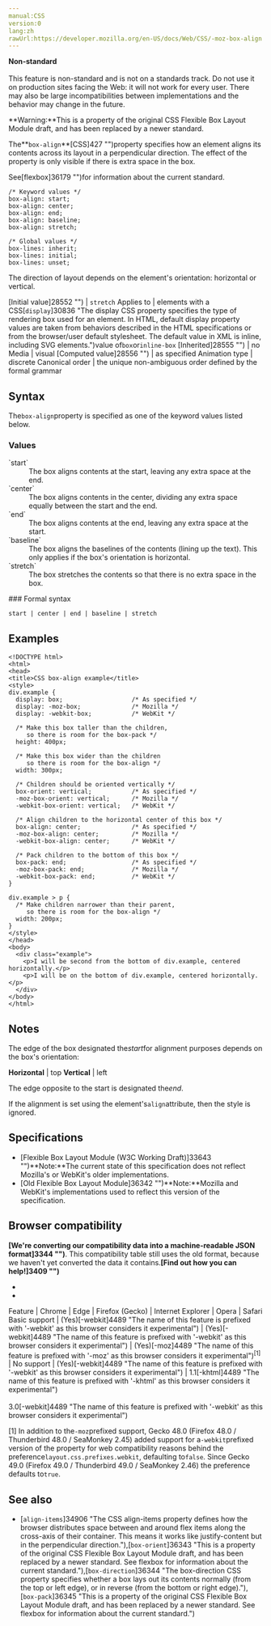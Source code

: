 ```yaml
---
manual:CSS
version:0
lang:zh
rawUrl:https://developer.mozilla.org/en-US/docs/Web/CSS/-moz-box-align
---
```






**Non-standard**<br></br>This feature is non-standard and is not on a standards track. Do not use it on production sites facing the Web: it will not work for every user. There may also be large incompatibilities between implementations and the behavior may change in the future.




**Warning:**This is a property of the original CSS Flexible Box Layout Module draft, and has been replaced by a newer standard.





The**`box-align`**[CSS]427 "")property specifies how an element aligns its contents across its layout in a perpendicular direction. The effect of the property is only visible if there is extra space in the box.



See[flexbox]36179 "")for information about the current standard.


```
/* Keyword values */
box-align: start;
box-align: center;
box-align: end;
box-align: baseline;
box-align: stretch;

/* Global values */
box-lines: inherit;
box-lines: initial;
box-lines: unset;
```


The direction of layout depends on the element&#39;s orientation: horizontal or vertical.


[Initial value]28552 "") | `stretch` 
Applies to | elements with a CSS[`display`]30836 "The display CSS property specifies the type of rendering box used for an element. In HTML, default display property values are taken from behaviors described in the HTML specifications or from the browser/user default stylesheet. The default value in XML is inline, including SVG elements.")value of`box`or`inline-box` 
[Inherited]28555 "") | no 
Media | visual 
[Computed value]28556 "") | as specified 
Animation type | discrete 
Canonical order | the unique non-ambiguous order defined by the formal grammar 


## Syntax<a name="Syntax"></a>


The`box-align`property is specified as one of the keyword values listed below.


### Values<a name="Values"></a>
<dl><dt id=''>`start`</dt><dd>The box aligns contents at the start, leaving any extra space at the end.</dd><dt id=''>`center`</dt><dd>The box aligns contents in the center, dividing any extra space equally between the start and the end.</dd><dt id=''>`end`</dt><dd>The box aligns contents at the end, leaving any extra space at the start.</dd><dt id=''>`baseline`</dt><dd>The box aligns the baselines of the contents (lining up the text). This only applies if the box&#39;s orientation is horizontal.</dd><dt id=''>`stretch`</dt><dd>The box stretches the contents so that there is no extra space in the box.</dd></dl>
### Formal syntax<a name="Formal_syntax"></a>

```
start | center | end | baseline | stretch
```

## Examples<a name="Examples"></a>

```
<!DOCTYPE html>
<html>
<head>
<title>CSS box-align example</title>
<style>
div.example {
  display: box;                   /* As specified */
  display: -moz-box;              /* Mozilla */
  display: -webkit-box;           /* WebKit */
	
  /* Make this box taller than the children, 
     so there is room for the box-pack */
  height: 400px;           
	
  /* Make this box wider than the children
     so there is room for the box-align */
  width: 300px;

  /* Children should be oriented vertically */
  box-orient: vertical;           /* As specified */
  -moz-box-orient: vertical;      /* Mozilla */
  -webkit-box-orient: vertical;   /* WebKit */

  /* Align children to the horizontal center of this box */
  box-align: center;              /* As specified */
  -moz-box-align: center;         /* Mozilla */
  -webkit-box-align: center;      /* WebKit */
	
  /* Pack children to the bottom of this box */
  box-pack: end;                  /* As specified */
  -moz-box-pack: end;             /* Mozilla */
  -webkit-box-pack: end;          /* WebKit */
}

div.example > p {            
  /* Make children narrower than their parent, 
     so there is room for the box-align */ 
  width: 200px;
}
</style>
</head>
<body>
  <div class="example">
    <p>I will be second from the bottom of div.example, centered horizontally.</p>
    <p>I will be on the bottom of div.example, centered horizontally.</p>
  </div>
</body>
</html>
```

## Notes<a name="Notes"></a>


The edge of the box designated the*start*for alignment purposes depends on the box&#39;s orientation:


**Horizontal** | top 
**Vertical** | left 



The edge opposite to the start is designated the*end*.



If the alignment is set using the element&#39;s`align`attribute, then the style is ignored.


## Specifications<a name="Specifications"></a>

* [Flexible Box Layout Module (W3C Working Draft)]33643 "")**Note:**The current state of this specification does not reflect Mozilla&#39;s or WebKit&#39;s older implementations.
* [Old Flexible Box Layout Module]36342 "")**Note:**Mozilla and WebKit&#39;s implementations used to reflect this version of the specification.

## Browser compatibility<a name="Browser_compatibility"></a>


**[We&#39;re converting our compatibility data into a machine-readable JSON format]3344 "")**. This compatibility table still uses the old format, because we haven&#39;t yet converted the data it contains.**[Find out how you can help!]3409 "")**


* 
* 

Feature | Chrome | Edge | Firefox (Gecko) | Internet Explorer | Opera | Safari 
Basic support | (Yes)[-webkit]4489 "The name of this feature is prefixed with '-webkit' as this browser considers it experimental") | (Yes)[-webkit]4489 "The name of this feature is prefixed with '-webkit' as this browser considers it experimental") | (Yes)[-moz]4489 "The name of this feature is prefixed with '-moz' as this browser considers it experimental")<sup>[1]</sup> | No support | (Yes)[-webkit]4489 "The name of this feature is prefixed with '-webkit' as this browser considers it experimental") | 1.1[-khtml]4489 "The name of this feature is prefixed with '-khtml' as this browser considers it experimental")<br></br>3.0[-webkit]4489 "The name of this feature is prefixed with '-webkit' as this browser considers it experimental") 





[1] In addition to the`-moz`prefixed support, Gecko 48.0 (Firefox 48.0 / Thunderbird 48.0 / SeaMonkey 2.45) added support for a`-webkit`prefixed version of the property for web compatibility reasons behind the preference`layout.css.prefixes.webkit`, defaulting to`false`. Since Gecko 49.0 (Firefox 49.0 / Thunderbird 49.0 / SeaMonkey 2.46) the preference defaults to`true`.


## See also<a name="See_also"></a>

* [`align-items`]34906 "The CSS align-items property defines how the browser distributes space between and around flex items along the cross-axis of their container. This means it works like justify-content but in the perpendicular direction."),[`box-orient`]36343 "This is a property of the original CSS Flexible Box Layout Module draft, and has been replaced by a newer standard. See flexbox for information about the current standard."),[`box-direction`]36344 "The box-direction CSS property specifies whether a box lays out its contents normally (from the top or left edge), or in reverse (from the bottom or right edge)."),[`box-pack`]36345 "This is a property of the original CSS Flexible Box Layout Module draft, and has been replaced by a newer standard. See flexbox for information about the current standard.")




